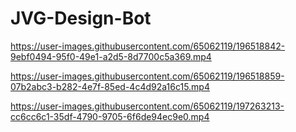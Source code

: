 # JVG-Design-Bot

https://user-images.githubusercontent.com/65062119/196518842-9ebf0494-95f0-49e1-a2d5-8d7700c5a369.mp4

https://user-images.githubusercontent.com/65062119/196518859-07b2abc3-b282-4e7f-85ed-4c4d92a16c15.mp4

https://user-images.githubusercontent.com/65062119/197263213-cc6cc6c1-35df-4790-9705-6f6de94ec9e0.mp4
